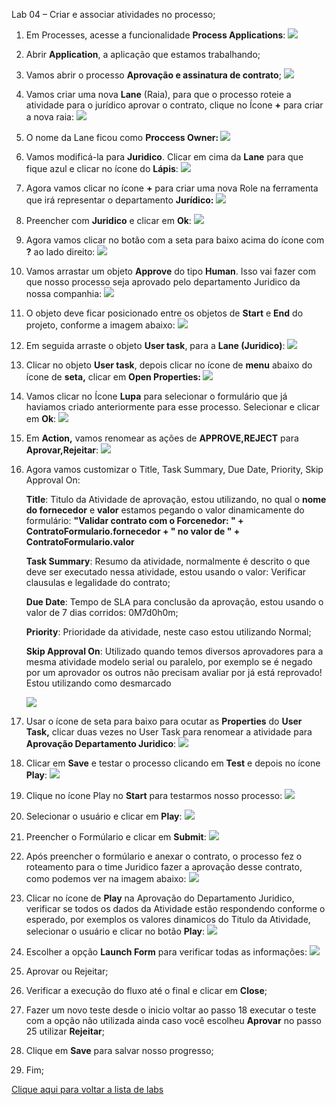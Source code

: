 ﻿Lab 04 – Criar e associar atividades no processo;

1. Em Processes, acesse a funcionalidade **Process Applications**:
   ![](Aspose.Words.2b69f4e8-d131-4524-b9f4-e07d5f2f1f9d.001.png)
1. Abrir **Application**, a aplicação que estamos trabalhando;
1. Vamos abrir o processo **Aprovação e assinatura de contrato**;
   ![](Aspose.Words.2b69f4e8-d131-4524-b9f4-e07d5f2f1f9d.002.png)
1. Vamos criar uma nova **Lane** (Raia), para que o processo roteie a atividade para o jurídico aprovar o contrato, clique no Ícone **+** para criar a nova raia:
   ![](Aspose.Words.2b69f4e8-d131-4524-b9f4-e07d5f2f1f9d.003.png)
1. O nome da Lane ficou como **Proccess Owner:
   ![](Aspose.Words.2b69f4e8-d131-4524-b9f4-e07d5f2f1f9d.004.png)**
1. Vamos modificá-la para **Juridico**. Clicar em cima da **Lane** para que fique azul e clicar no ícone do **Lápis**:
   ![](Aspose.Words.2b69f4e8-d131-4524-b9f4-e07d5f2f1f9d.005.png)
1. Agora vamos clicar no ícone **+** para criar uma nova Role na ferramenta que irá representar o departamento **Jurídico:**
   ![](Aspose.Words.2b69f4e8-d131-4524-b9f4-e07d5f2f1f9d.006.png)
1. Preencher com **Juridico** e clicar em **Ok**:
   ![](Aspose.Words.2b69f4e8-d131-4524-b9f4-e07d5f2f1f9d.007.png)
1. Agora vamos clicar no botão com a seta para baixo acima do ícone com **?** ao lado direito:
   ![](Aspose.Words.2b69f4e8-d131-4524-b9f4-e07d5f2f1f9d.008.png)
1. Vamos arrastar um objeto **Approve** do tipo **Human**. Isso vai fazer com que nosso processo seja aprovado pelo departamento Juridico da nossa companhia:
   ![](Aspose.Words.2b69f4e8-d131-4524-b9f4-e07d5f2f1f9d.009.png)
1. O objeto deve ficar posicionado entre os objetos de **Start** e **End** do projeto, conforme a imagem abaixo:
   ![](Aspose.Words.2b69f4e8-d131-4524-b9f4-e07d5f2f1f9d.010.png)
1. Em seguida arraste o objeto **User task**, para a **Lane (Juridico)**:
   ![](Aspose.Words.2b69f4e8-d131-4524-b9f4-e07d5f2f1f9d.011.png)
1. Clicar no objeto **User task**, depois clicar no ícone de **menu** abaixo do ícone de **seta,** clicar em **Open Properties:
   ![](Aspose.Words.2b69f4e8-d131-4524-b9f4-e07d5f2f1f9d.012.png)**
1. Vamos clicar no Ícone **Lupa** para selecionar o formulário que já haviamos criado anteriormente para esse processo. Selecionar e clicar em **Ok**:
   ![](Aspose.Words.2b69f4e8-d131-4524-b9f4-e07d5f2f1f9d.013.png)
1. Em **Action,** vamos renomear as ações de **APPROVE,REJECT** para **Aprovar,Rejeitar**:
   ![](Aspose.Words.2b69f4e8-d131-4524-b9f4-e07d5f2f1f9d.014.png)
1. Agora vamos customizar o Title, Task Summary, Due Date, Priority, Skip Approval On:

   **Title**: Titulo da Atividade de aprovação, estou utilizando, no qual o **nome do fornecedor** e **valor** estamos pegando o valor dinamicamente do formulário: **"Validar contrato com o Forcenedor: " + ContratoFormulario.fornecedor + " no valor de " + ContratoFormulario.valor**

   **Task Summary**: Resumo da atividade, normalmente é descrito o que deve ser executado nessa atividade, estou usando o valor: Verificar clausulas e legalidade do contrato;
   
   **Due Date**: Tempo de SLA para conclusão da aprovação, estou usando o valor de 7 dias corridos: 0M7d0h0m;
   
   **Priority**: Prioridade da atividade, neste caso estou utilizando Normal;
   
   **Skip Approval On**: Utilizado quando temos diversos aprovadores para a mesma atividade modelo serial ou paralelo, por exemplo se é negado por um aprovador os outros não precisam avaliar por já está reprovado! Estou utilizando como desmarcado
   
   ![](Aspose.Words.2b69f4e8-d131-4524-b9f4-e07d5f2f1f9d.015.png)
1. Usar o ícone de seta para baixo para ocutar as **Properties** do **User Task,** clicar duas vezes no User Task para renomear a atividade para **Aprovação Departamento Juridico**:
   ![](Aspose.Words.2b69f4e8-d131-4524-b9f4-e07d5f2f1f9d.016.png)
1. Clicar em **Save** e testar o processo clicando em **Test** e depois no ícone **Play**:
   ![](Aspose.Words.2b69f4e8-d131-4524-b9f4-e07d5f2f1f9d.017.png)
1. Clique no ícone Play no **Start** para testarmos nosso processo:
   ![](Aspose.Words.2b69f4e8-d131-4524-b9f4-e07d5f2f1f9d.018.png)
1. Selecionar o usuário e clicar em **Play**:
   ![](Aspose.Words.2b69f4e8-d131-4524-b9f4-e07d5f2f1f9d.019.png)
1. Preencher o Formúlario e clicar em **Submit**:
   ![](Aspose.Words.2b69f4e8-d131-4524-b9f4-e07d5f2f1f9d.020.png)
1. Após preencher o formúlario e anexar o contrato, o processo fez o roteamento para o time Juridico fazer a aprovação desse contrato, como podemos ver na imagem abaixo:
   ![](Aspose.Words.2b69f4e8-d131-4524-b9f4-e07d5f2f1f9d.021.png)
1. Clicar no ícone de **Play** na Aprovação do Departamento Juridico, verificar se todos os dados da Atividade estão respondendo conforme o esperado, por exemplos os valores dinamicos do Titulo da Atividade, selecionar o usuário e clicar no botão **Play**:
   ![](Aspose.Words.2b69f4e8-d131-4524-b9f4-e07d5f2f1f9d.022.png)
1. Escolher a opção **Launch Form** para verificar todas as informações:
   ![](Aspose.Words.2b69f4e8-d131-4524-b9f4-e07d5f2f1f9d.023.png)
1. Aprovar ou Rejeitar;
1. Verificar a execução do fluxo até o final e clicar em **Close**;
1. Fazer um novo teste desde o inicio voltar ao passo 18 executar o teste com a opção não utilizada ainda caso você escolheu **Aprovar** no passo 25 utilizar **Rejeitar**;
1. Clique em **Save** para salvar nosso progresso;
1. Fim;


[Clique aqui para voltar a lista de labs](https://github.com/vhakamine/OIC_HANDS_ON/blob/main/README.md)
